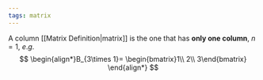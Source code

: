 ```yaml
---
tags: matrix
---
```

A column [[Matrix Definition|matrix]] is the one that has **only one column**, $n=1$, $e.g.$
$$
\begin{align*}B_{3\times 1}=
\begin{bmatrix}1\\
2\\
3\end{bmatrix}
\end{align*}
$$
